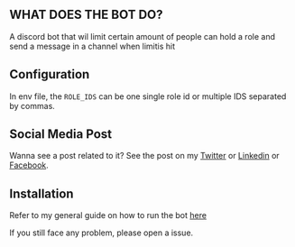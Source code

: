 ## WHAT DOES THE BOT DO?

A discord bot that wil limit certain amount of people can hold a role and send a message in a channel when limitis hit

## Configuration

In env file, the `ROLE_IDS` can be one single role id or multiple IDS separated by commas.

## Social Media Post

Wanna see a post related to it? See the post on my [Twitter](https://twitter.com/bilal_the_dev/status/1767488245200228744) or [Linkedin](https://www.linkedin.com/feed/update/urn:li:share:7173253308067819520/) or [Facebook](https://www.facebook.com/permalink.php?story_fbid=pfbid0hp85TfjbYwMSkcQQGMPEB8Rp6dGwAXgCidhERjXXGYVQdRyjoNgj65AZfJhMCjfzl&id=61556182875591&__cft__[0]=AZUCwIGUY7M0CUeoalK0aDPaa68KaqcB528KezEhGf90Y587JsNd3WhViE1Pk9Q2Ulz4mWTQK8Uasc9-wS4QayBkVaVdoFkXL-_AyuzKPLEueTpXhp1yvaV9ppD5C10AA9VcRulPXk1tBQ6WrYaOFWV_dWePUL_xhENBdZkoq5Jd4g&__tn__=%2CO%2CP-R).

## Installation

Refer to my general guide on how to run the bot [here](https://github.com/bilal-the-dev/How-to-run-my-discord-bots)

If you still face any problem, please open a issue.
